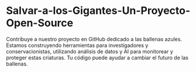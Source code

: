 # Salvar-a-los-Gigantes-Un-Proyecto-Open-Source
Contribuye a nuestro proyecto en GitHub dedicado a las ballenas azules. Estamos construyendo herramientas para investigadores y conservacionistas, utilizando análisis de datos y AI para monitorear y proteger estas criaturas. Tu código puede ayudar a cambiar el futuro de las ballenas.
